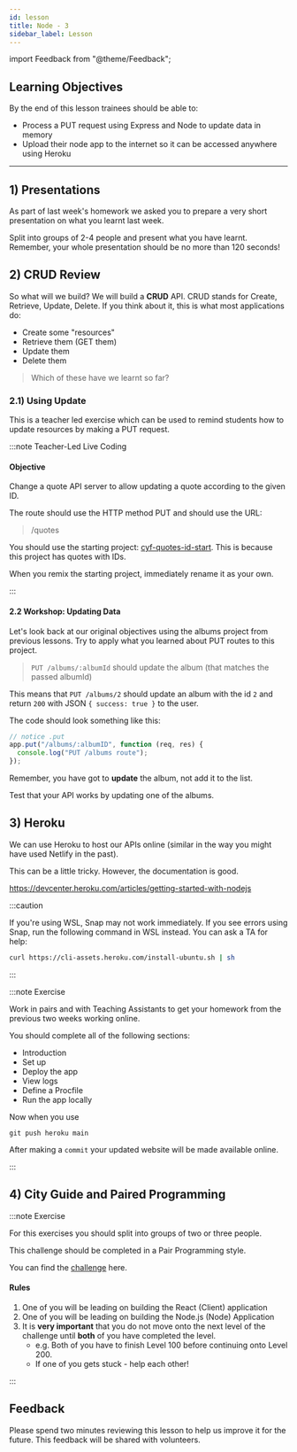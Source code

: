 ```yaml
---
id: lesson
title: Node - 3
sidebar_label: Lesson
---
```


import Feedback from "@theme/Feedback";

## Learning Objectives

By the end of this lesson trainees should be able to:

- Process a PUT request using Express and Node to update data in memory
- Upload their node app to the internet so it can be accessed anywhere using Heroku

---

## 1) Presentations

As part of last week's homework we asked you to prepare a very short presentation on what you learnt last week.

Split into groups of 2-4 people and present what you have learnt. Remember, your whole presentation should be no more than 120 seconds!

## 2) CRUD Review

So what will we build? We will build a **CRUD** API. CRUD stands for Create, Retrieve, Update, Delete. If you think about it, this is what most applications do:

- Create some "resources"
- Retrieve them (GET them)
- Update them
- Delete them

> Which of these have we learnt so far?

### 2.1) Using Update

This is a teacher led exercise which can be used to remind students how to update resources by making a PUT request.

:::note Teacher-Led Live Coding

#### Objective

Change a quote API server to allow updating a quote according to the given ID.

The route should use the HTTP method PUT and should use the URL:

> /quotes

You should use the starting project: [cyf-quotes-id-start](https://glitch.com/~cyf-quotes-id-start). This is because this project has quotes with IDs.

When you remix the starting project, immediately rename it as your own.

:::

#### 2.2 Workshop: Updating Data

Let's look back at our original objectives using the albums project from previous lessons. Try to apply what you learned about PUT routes to this project.

> `PUT /albums/:albumId` should update the album (that matches the passed albumId)

This means that `PUT /albums/2` should update an album with the id `2` and return `200` with JSON `{ success: true }` to the user.

The code should look something like this:

```js
// notice .put
app.put("/albums/:albumID", function (req, res) {
  console.log("PUT /albums route");
});
```

Remember, you have got to **update** the album, not add it to the list.

Test that your API works by updating one of the albums.

## 3) Heroku

We can use Heroku to host our APIs online (similar in the way you might have used Netlify in the past).

This can be a little tricky. However, the documentation is good.

https://devcenter.heroku.com/articles/getting-started-with-nodejs

:::caution

If you're using WSL, Snap may not work immediately. If you see errors using Snap, run the following command in WSL instead. You can ask a TA for help:

```bash
curl https://cli-assets.heroku.com/install-ubuntu.sh | sh
```

:::

:::note Exercise

Work in pairs and with Teaching Assistants to get your homework from the previous two weeks working online.

You should complete all of the following sections:

- Introduction
- Set up
- Deploy the app
- View logs
- Define a Procfile
- Run the app locally

Now when you use

```
git push heroku main
```

After making a `commit` your updated website will be made available online.

:::

## 4) City Guide and Paired Programming

:::note Exercise

For this exercises you should split into groups of two or three people.

This challenge should be completed in a Pair Programming style.

You can find the [challenge](https://github.com/CodeYourFuture/cyf-node-challenges/tree/master/challenge-london-mini-guide) here.

#### Rules

1. One of you will be leading on building the React (Client) application
2. One of you will be leading on building the Node.js (Node) Application
3. It is **very important** that you do not move onto the next level of the challenge until **both** of you have completed the level.
   - e.g. Both of you have to finish Level 100 before continuing onto Level 200.
   - If one of you gets stuck - help each other!

:::

## Feedback

Please spend two minutes reviewing this lesson to help us improve it for the future. This feedback will be shared with volunteers.

<Feedback module="Node" week="Week 3" />
